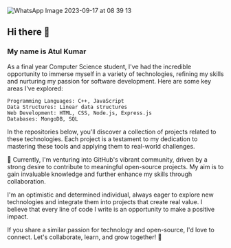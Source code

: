 
![WhatsApp Image 2023-09-17 at 08 39 13](https://github.com/atul262002/atul262002/assets/105144895/76879d85-a4a5-464b-95eb-7d6c1f6d94e3)
## Hi there 👋

###  My name is Atul Kumar 

As a final year Computer Science student, I've had the incredible opportunity to immerse myself in a variety of technologies, refining my skills and nurturing my passion for software development. Here are some key areas I've explored:

    Programming Languages: C++, JavaScript
    Data Structures: Linear data structures
    Web Development: HTML, CSS, Node.js, Express.js
    Databases: MongoDB, SQL

In the repositories below, you'll discover a collection of projects related to these technologies. Each project is a testament to my dedication to mastering these tools and applying them to real-world challenges.

🌱 Currently, I'm venturing into GitHub's vibrant community, driven by a strong desire to contribute to meaningful open-source projects. My aim is to gain invaluable knowledge and further enhance my skills through collaboration.

I'm an optimistic and determined individual, always eager to explore new technologies and integrate them into projects that create real value. I believe that every line of code I write is an opportunity to make a positive impact.

If you share a similar passion for technology and open-source, I'd love to connect. Let's collaborate, learn, and grow together! 🚀

